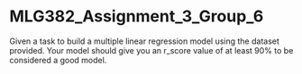 # MLG382_Assignment_3_Group_6
 Given a task to build a multiple linear regression model using the dataset provided. Your  model should give you an r_score value of at least 90% to be considered a good model.
